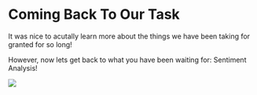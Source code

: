 <!--title={Coming Back To Our Task}-->

# Coming Back To Our Task

It was nice to acutally learn more about the things we have been taking for granted for so long! 



However, now lets get back to what you have been waiting for: Sentiment Analysis!

![](https://t4.ftcdn.net/jpg/03/08/91/99/240_F_308919929_PT3F7meLg68oWO9Knz97WfurCPjySZeh.jpg)